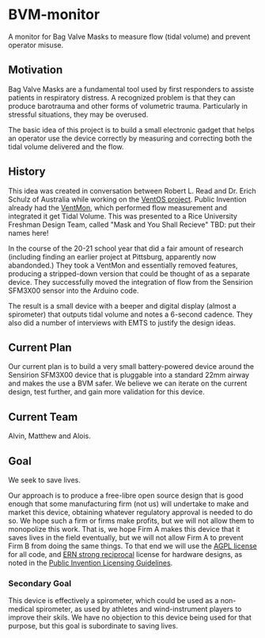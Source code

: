# BVM-monitor
A monitor for Bag Valve Masks to measure flow (tidal volume) and prevent operator misuse.

## Motivation

Bag Valve Masks are a fundamental tool used by first responders to assiste patients in respiratory distress. A recognized problem is that they can produce
barotrauma and other forms of volumetric trauma. Particularly in stressful situations, they may be overused. 

The basic idea of this project is to build a small electronic gadget that helps an operator use the device correctly by measuring and correcting both 
the tidal volume delivered and the flow.

## History

This idea was created in conversation between Robert L. Read and Dr. Erich Schulz of Australia while working on the [VentOS project](https://gitlab.com/project-ventos/ventos). Public Invention already had the [VentMon](https://github.com/PubInv/ventmon-ventilator-inline-test-monitor), which performed flow measurement and integrated it get Tidal Volume. This was presented to a Rice University Freshman Design Team, called "Mask and You Shall Recieve" TBD: put their names here!

In the course of the 20-21 school year that did a fair amount of research (including finding an earlier project at Pittsburg, apparently now abandonded.) They
took a VentMon and essentially removed features, producing a stripped-down version that could be thought of as a separate device. They successfully moved the 
integration of flow from the Sensirion SFM3X00 sensor into the Arduino code.

The result is a small device with a beeper and digital display (almost a spirometer) that outputs tidal volume and notes a 6-second cadence.
They also did a number of interviews with EMTS to justify the design ideas.

## Current Plan

Our current plan is to build a very small battery-powered device around the Sensirion SFM3X00 device that is pluggable into a standard 22mm airway and 
makes the use a BVM safer. We believe we can iterate on the current design, test further, and gain more validation for this device.

## Current Team

Alvin, Matthew and Alois.

## Goal

We seek to save lives.

Our approach is to produce a free-libre open source design that is good enough that some manufacturing firm (not us) will undertake to make and market this device,
obtaining whatever regulatory approval is needed to do so. We hope such a firm or firms make profits, but we will not allow them to monopolize this work.
That is, we hope Firm A makes this device that it saves lives in the field eventually, but we will not allow Firm A to prevent Firm B from doing the same things.
To that end we will use the [AGPL license](https://www.gnu.org/licenses/agpl-3.0.en.html) for all code, and [ERN strong reciprocal](https://ohwr.org/cern_ohl_s_v2.txt) license for hardware designs, as noted in the [Public Invention Licensing Guidelines](https://github.com/PubInv/PubInv-License-Guidelines).

### Secondary Goal

This device is effectively a spirometer, which could be used as a non-medical spirometer, as used by athletes and wind-instrument players to improve their skils.
We have no objection to this device being used for that purpose, but this goal is subordinate to saving lives.

